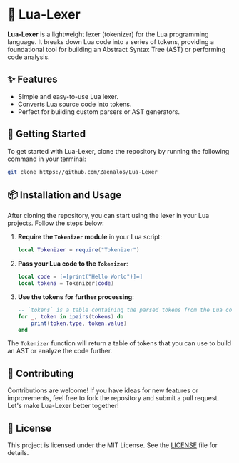 # 📜 Lua-Lexer

**Lua-Lexer** is a lightweight lexer (tokenizer) for the Lua programming language. It breaks down Lua code into a series of tokens, providing a foundational tool for building an Abstract Syntax Tree (AST) or performing code analysis.

## ✨ Features

- Simple and easy-to-use Lua lexer.
- Converts Lua source code into tokens.
- Perfect for building custom parsers or AST generators.

## 🚀 Getting Started

To get started with Lua-Lexer, clone the repository by running the following command in your terminal:

```sh
git clone https://github.com/Zaenalos/Lua-Lexer
```

## 📦 Installation and Usage

After cloning the repository, you can start using the lexer in your Lua projects. Follow the steps below:

1. **Require the `Tokenizer` module** in your Lua script:

   ```lua
   local Tokenizer = require("Tokenizer")
   ```

2. **Pass your Lua code to the `Tokenizer`**:

   ```lua
   local code = [=[print("Hello World")]=]
   local tokens = Tokenizer(code)
   ```

3. **Use the tokens for further processing**:

   ```lua
   -- `tokens` is a table containing the parsed tokens from the Lua code
   for _, token in ipairs(tokens) do
       print(token.type, token.value)
   end
   ```

The `Tokenizer` function will return a table of tokens that you can use to build an AST or analyze the code further.

## 🤝 Contributing

Contributions are welcome! If you have ideas for new features or improvements, feel free to fork the repository and submit a pull request. Let's make Lua-Lexer better together!

## 📜 License

This project is licensed under the MIT License. See the [LICENSE](LICENSE) file for details.